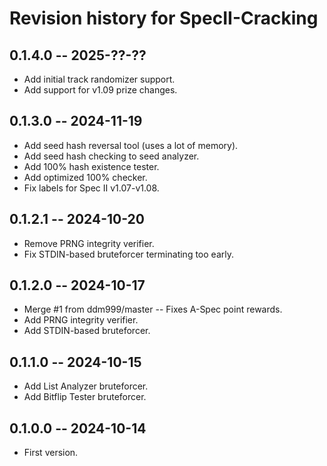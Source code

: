 # Revision history for SpecII-Cracking

## 0.1.4.0 -- 2025-??-??

* Add initial track randomizer support.
* Add support for v1.09 prize changes.

## 0.1.3.0 -- 2024-11-19

* Add seed hash reversal tool (uses a lot of memory).
* Add seed hash checking to seed analyzer.
* Add 100% hash existence tester.
* Add optimized 100% checker.
* Fix labels for Spec II v1.07-v1.08.

## 0.1.2.1 -- 2024-10-20

* Remove PRNG integrity verifier.
* Fix STDIN-based bruteforcer terminating too early.

## 0.1.2.0 -- 2024-10-17

* Merge #1 from ddm999/master -- Fixes A-Spec point rewards.
* Add PRNG integrity verifier.
* Add STDIN-based bruteforcer.

## 0.1.1.0 -- 2024-10-15

* Add List Analyzer bruteforcer.
* Add Bitflip Tester bruteforcer.

## 0.1.0.0 -- 2024-10-14

* First version.
